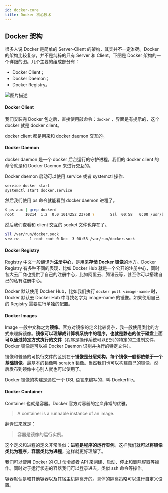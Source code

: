 ```yaml
---
id: docker-core
title: Docker 核心技术
---
```

## Docker 架构

很多人说 Docker 是简单的 Server-Client 的架构，其实并不一定准确。Docker 的架构比较复杂，并不是纯粹的只有 Server 和 Client。下图是 Docker 架构的一个详细的图。几个主要的组成部分有：

- Docker Client；
- Docker Daemon；
- Docker Registry。

![图片描述](https://img1.sycdn.imooc.com/5f1684e100017c4e08700422.png)

#### Docker Client

我们安装完 Docker 包之后，直接使用敲命令：`docker` ，界面是有提示的，这个 docker 就是 docker client。

docker client 都是用来和 docker daemon 交互的。

#### Docker Daemon

docker daemon 是一个 docker 后台运行的守护进程，我们的 docker client 的命令就是和 Docker Daemon 来进行交互的。

Docker daemon 启动可以使用 service 或者 systemctl 操作.

```bash
service docker start
systemctl start docker.service
```

然后我们使用 ps 命令就能看到 docker daemon 进程了。

```bash
$ ps aux | grep dockerd
root     10214  1.2  0.0 1014252 23768 ?       Ssl  00:58   0:00 /usr/bin/dockerd-current --add-runtime docker-runc=/usr/libexec/docker/docker-runc-current --default-runtime=docker-runc --exec-opt native.cgroupdriver=systemd --userland-proxy-path=/usr/libexec/docker/docker-proxy-current --init-path=/usr/libexec/docker/docker-init-current --seccomp-profile=/etc/docker/seccomp.json --selinux-enabled --log-driver=journald --signature-verification=false --storage-driver overlay2
```

然后我们查看和 client 交互的 socket 文件也存在了。

```bash
$ll /var/run/docker.sock
srw-rw---- 1 root root 0 Dec  3 00:58 /var/run/docker.sock
```

#### Docker Registry

Registry 中文一般翻译为**注册中心**，是用来**存储 Docker 镜像**的地方。Docker Registry 有多种不同的表现，比如 Docker Hub 就是一个公开的注册中心，同时各大云厂商也提供了自己的注册中心，比如阿里云、腾讯云等，甚至你可以搭建自己的私有注册中心。

Docker 默认使用 Docker Hub，比如我们执行 `docker pull <image-name>` 时，Docker 默认去 Docker Hub 中寻找名字为 image-name 的镜像。如果使用自己的 Registry 需要进行单独的配置。

#### Docker Images

Image 一般中文称之为**镜像**。官方对镜像的定义比较复杂，我一般使用类比的方式来理解镜像。**镜像可以理解成计算机系统中的程序，也就是静态的位于磁盘上面可以通过特定方式执行的文件**（程序是操作系统可以识别的特定的二进制文件，Docker 镜像是可以被 Docker Daemon 识别并执行的特定文件）。

镜像和普通的可执行文件的区别在于**镜像是分层架构，每个镜像一般都依赖于一个基础镜像**。最基本的镜像叫 scratch 镜像。当然我们也可以构建自己的镜像，然后发布到镜像中心别人就也可以使用了。

Docker 镜像的构建是通过一个 DSL 语言来编写的，叫 Dockerfile。

#### Docker Container

Container 也就是容器。Docker 官方对容器的定义非常的优雅。

> A container is a runnable instance of an image.

翻译过来就是：

> 容器是镜像的运行实例。

这个定义和进程的定义非常类似：**进程是程序的运行实例**。这样我们就**可以将镜像类比为程序，容器类比为进程**，这样就更好理解了。

我们可以使用 Docker 的 CLI 命令或者 API 来创建、启动、停止和删除容器等操作。同时对于运行状态的容器我们可以登录进去，类似 ssh 命令等操作。

容器默认是和其他容器以及其宿主机隔离开的。具体的隔离策略可以进行自定义设置。

